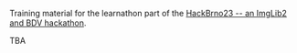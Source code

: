 Training material for the learnathon part of the
[HackBrno23 -- an ImgLib2 and BDV hackathon](https://www.ceitec.eu/imglib2-and-bigdataviewer-hackathon-brno/a4534).

TBA
